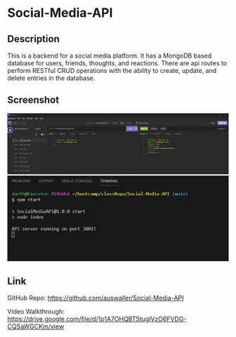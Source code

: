 # Social-Media-API

## Description

This is a backend for a social media platform. It has a MongoDB based database for users, friends, thoughts, and reactions. There are api routes to perform RESTful CRUD operations with the ability to create, update, and delete entries in the database.

## Screenshot

![Screenshot of the insomnia routes](./assets/images/Screenshot.png)
![Screenshot of the server running in the terminal](./assets/images/Screenshot2.png)

## Link

GitHub Repo:
https://github.com/auswaller/Social-Media-API

Video Walkthrough:
https://drive.google.com/file/d/1p1A7OHQBT5tuglVzO6FVDG-CQSaWGCKm/view

